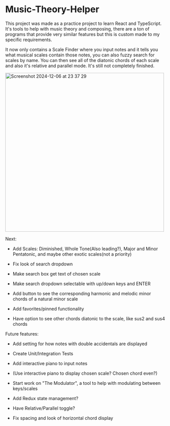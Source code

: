 # Music-Theory-Helper

This project was made as a practice project to learn React and TypeScript. It's tools to help with music theory and composing, there are a ton of programs that provide very similar features but this is custom made to my specific requirements.

It now only contains a Scale Finder where you input notes and it tells you what musical scales contain those notes, you can also fuzzy search for scales by name. You can then see all of the diatonic chords of each scale and also it's relative and parallel mode.
It's still not completely finished.

<img width="500" alt="Screenshot 2024-12-06 at 23 37 29" src="https://github.com/user-attachments/assets/4df9833f-7580-48f4-8293-fddc5f480f30">


Next:
- Add Scales: Diminished, Whole Tone(Also leading?), Major and Minor Pentatonic, and maybe other exotic scales(not a priority)
- Fix look of search dropdown
- Make search box get text of chosen scale
- Make search dropdown selectable with up/down keys and ENTER
- Add button to see the corresponding harmonic and melodic minor chords of a natural minor scale

- Add favorites/pinned functionality
- Have option to see other chords diatonic to the scale, like sus2 and sus4 chords

Future features:
- Add setting for how notes with double accidentals are displayed
- Create Unit/Integration Tests
- Add interactive piano to input notes
- (Use interactive piano to display chosen scale? Chosen chord even?)
- Start work on "The Modulator", a tool to help with modulating between keys/scales
- Add Redux state management?
- Have Relative/Parallel toggle?

- Fix spacing and look of horizontal chord display
